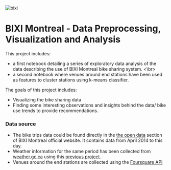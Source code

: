 ![bixi](https://upload.wikimedia.org/wikipedia/commons/5/53/Bixi_logo.svg)
# BIXI Montreal - Data Preprocessing, Visualization and Analysis

This project includes:
- a first notebook detailing a series of exploratory data analysis of the data describing the use of  BIXI Montreal bike sharing system. <\br>
- a second notebook where venues around end stations have been used as features to cluster stations using k-means classifier. 

The goals of this project includes:
* Visualizing the bike sharing data 
* Finding some interesting observations and insights behind the data/ bike use trends to provide recommendations.

### Data source
- The bike trips data could be found directly in the [the open data](https://montreal.bixi.com/en/open-data) section of BIXI Montreal official website. It contains data from April 2014 to this day.
- Weather information for the same period has been collected from [weather.gc.ca](http://climate.weather.gc.ca/) using this [previous project](https://github.com/mn9891/weather-scrap-selenium/blob/master/Weather_data_mtl_from_weather_gc_ca.ipynb).
- Venues around the end stations are collected using the [Foursquare API](https://developer.foursquare.com/)